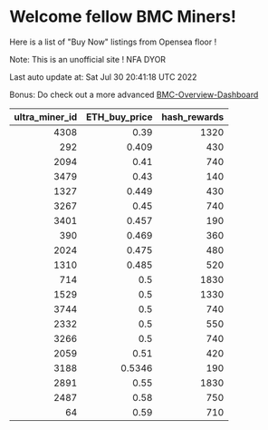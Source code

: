 # Welcome fellow BMC Miners!
Here is a list of "Buy Now" listings from Opensea floor !

Note: This is an unofficial site ! NFA DYOR

Last auto update at: Sat Jul 30 20:41:18 UTC 2022

Bonus: Do check out a more advanced [BMC-Overview-Dashboard](https://dune.com/defifunk/BMC-Overview-Dashboard)


|   ultra_miner_id |   ETH_buy_price |   hash_rewards |
|-----------------:|----------------:|---------------:|
|             4308 |          0.39   |           1320 |
|              292 |          0.409  |            430 |
|             2094 |          0.41   |            740 |
|             3479 |          0.43   |            140 |
|             1327 |          0.449  |            430 |
|             3267 |          0.45   |            740 |
|             3401 |          0.457  |            190 |
|              390 |          0.469  |            360 |
|             2024 |          0.475  |            480 |
|             1310 |          0.485  |            520 |
|              714 |          0.5    |           1830 |
|             1529 |          0.5    |           1330 |
|             3744 |          0.5    |            740 |
|             2332 |          0.5    |            550 |
|             3266 |          0.5    |            740 |
|             2059 |          0.51   |            420 |
|             3188 |          0.5346 |            190 |
|             2891 |          0.55   |           1830 |
|             2487 |          0.58   |            750 |
|               64 |          0.59   |            710 |